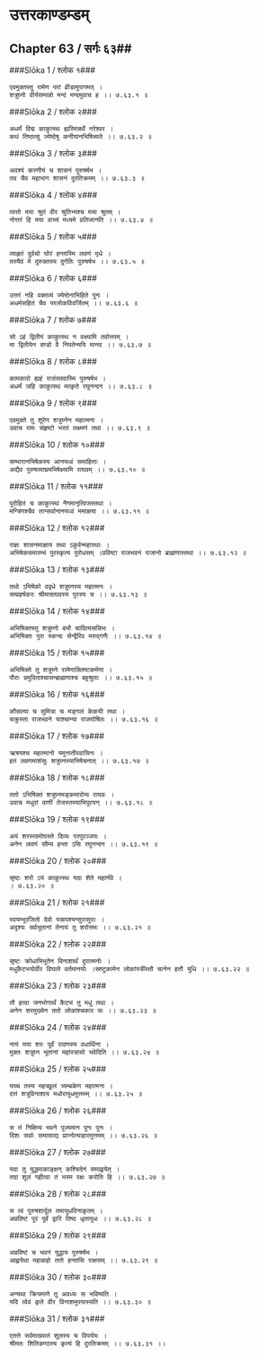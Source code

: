 उत्तरकाण्डम्डम्
===============================


## Chapter 63  / सर्गः ६३##


###Slōka 1 / श्लोक १###


    एवमुक्तस्तु रामेण परां व्रीडामुपागमत् ।
    शत्रुघ्नो वीर्यसम्पन्नो मन्दं मन्दमुवाच ह ।। ७.६३.१ ॥


###Slōka 2 / श्लोक २###


    अधर्मं विद्म काकुत्स्थ ह्यस्मिन्नर्थे नरेश्वर ।
    कथं तिष्ठत्सु ज्येष्ठेषु कनीयानभिषिच्यते ।। ७.६३.२ ॥


###Slōka 3 / श्लोक ३###


    अवश्यं करणीयं च शासनं पुरुषर्षभ ।
    तव चैव महाभाग शासनं दुरतिक्रमम् ।। ७.६३.३ ॥


###Slōka 4 / श्लोक ४###


    त्वत्तो मया श्रुतं वीर श्रुतिभ्यश्च मया श्रुतम् ।
    नोत्तरं हि मया वाच्यं मध्यमे प्रतिजानति ।। ७.६३.४ ॥


###Slōka 5 / श्लोक ५###


    व्याहृतं दुर्वचो घोरं हन्तास्मि लवणं मृधे ।
    तस्यैवं मे दुरुक्तस्य दुर्गतिः पुरुषर्षभ ।। ७.६३.५ ॥


###Slōka 6 / श्लोक ६###


    उत्तरं नहि वक्तव्यं ज्येष्ठेनाभिहिते पुनः ।
    अधर्मसहितं चैव परलोकविवर्जितम् ।। ७.६३.६ ॥


###Slōka 7 / श्लोक ७###


    सो ऽहं द्वितीयं काकुत्स्थ न वक्ष्यामि तवोत्तरम् ।
    मा द्वितीयेन दण्डो वै निपतेन्मयि मानद ।। ७.६३.७ ॥


###Slōka 8 / श्लोक ८###


    कामकारो ह्यहं राजंस्तवास्मि पुरुषर्षभ ।
    अधर्मं जहि काकुत्स्थ मत्कृते रघुनन्दन ।। ७.६३.८ ॥


###Slōka 9 / श्लोक ९###


    एवमुक्ते तु शूरेण शत्रुघ्नेन महात्मना ।
    उवाच रामः संहृष्टो भरतं लक्ष्मणं तथा ।। ७.६३.९ ॥


###Slōka 10 / श्लोक १०###


    सम्भारानभिषेकस्य आनयध्वं समाहिताः ।
    अद्यैव पुरुषव्याघ्रमभिषेक्ष्यामि राघवम् ।। ७.६३.१० ॥


###Slōka 11 / श्लोक ११###


    पुरोहितं च काकुत्स्थं नैगमानृत्विजस्तथा ।
    मन्त्रिणश्चैव तान्सर्वानानयध्वं ममाज्ञया ।। ७.६३.११ ॥


###Slōka 12 / श्लोक १२###


    राज्ञः शासनमाज्ञाय तथा ऽकुर्वन्महारथाः ।
    अभिषेकसमारम्भं पुरस्कृत्य पुरोधसम् ।प्रविष्टा राजभवनं राजानो ब्राह्मणास्तथा ।। ७.६३.१२ ॥


###Slōka 13 / श्लोक १३###


    तथो ऽभिषेको ववृधे शत्रुघ्नस्य महात्मनः ।
    सम्प्रहर्षकरः श्रीमान्राघवस्य पुरस्य च ।। ७.६३.१३ ॥


###Slōka 14 / श्लोक १४###


    अभिषिक्तस्तु शत्रुघ्नो बभौ चादित्यसन्निभः ।
    अभिषिक्तः पुरा स्कन्दः सेन्द्रैरिव मरुद्गणैः ।। ७.६३.१४ ॥


###Slōka 15 / श्लोक १५###


    अभिषिक्ते तु शत्रुघ्ने रामेणाक्लिष्टकर्मणा ।
    पौराः प्रमुदिताश्चासन्ब्राह्मणाश्च बहुश्रुताः ।। ७.६३.१५ ॥


###Slōka 16 / श्लोक १६###


    कौसल्या च सुमित्रा च मङ्गलं केकयी तथा ।
    चक्रुस्ता राजभवने याश्चान्या राजयोषितः ।। ७.६३.१६ ॥


###Slōka 17 / श्लोक १७###


    ऋषयश्च महात्मानो यमुनातीरवासिनः ।
    हतं लवणमाशंसुः शत्रुघ्नस्याभिषेचनात् ।। ७.६३.१७ ॥


###Slōka 18 / श्लोक १८###


    ततो ऽभिषिक्तं शत्रुघ्नमङ्कमारोप्य राघवः ।
    उवाच मधुरां वाणीं तेजस्तस्याभिपूरयन् ।। ७.६३.१८ ॥


###Slōka 19 / श्लोक १९###


    अयं शरस्त्वमोघस्ते दिव्यः परपुरञ्जयः ।
    अनेन लवणं सौम्य हन्ता ऽसि रघुनन्दन ।। ७.६३.१९ ॥


###Slōka 20 / श्लोक २०###


    सृष्टः शरो ऽयं काकुत्स्थ यदा शेते महार्णवे ।
    । ७.६३.२० ॥


###Slōka 21 / श्लोक २१###


    स्वयम्भूरजितो देवो यन्नापश्यन्सुरासुराः ।
    अदृश्यः सर्वभूतानां तेनायं तु शरोत्तमः ।। ७.६३.२१ ॥


###Slōka 22 / श्लोक २२###


    सृष्टः क्रोधाभिभूतेन विनाशार्थं दुरात्मनोः ।
    मधुकैटभयोर्वीर विघाते वर्तमानयोः ।स्रष्टुकामेन लोकांस्त्रींस्तौ चानेन हतौ युधि ।। ७.६३.२२ ॥


###Slōka 23 / श्लोक २३###


    तौ हत्वा जनभोगार्थं कैटभं तु मधुं तथा ।
    अनेन शरमुख्येन ततो लोकांश्चकार सः ।। ७.६३.२३ ॥


###Slōka 24 / श्लोक २४###


    नायं मया शरः पूर्वं रावणस्य वधार्थिना ।
    मुक्तः शत्रुघ्न भूतानां महांस्त्रासो भवेदिति ।। ७.६३.२४ ॥


###Slōka 25 / श्लोक २५###


    यच्च तस्य महच्छूलं त्र्यम्बकेण महात्मना ।
    दत्तं शत्रुविनाशाय मधोरायुधमुत्तमम् ।। ७.६३.२५ ॥


###Slōka 26 / श्लोक २६###


    स तं निक्षिप्य भवने पूज्यमान पुनः पुनः ।
    दिशः सर्वाः समासाद्य प्राप्नोत्याहारमुत्तमम् ।। ७.६३.२६ ॥


###Slōka 27 / श्लोक २७###


    यदा तु युद्धमाकाङ्क्षन् कश्चिदेनं समाह्वयेत् ।
    तदा शूलं गहीत्वा तं भस्म रक्षः करोति हि ।। ७.६३.२७ ॥


###Slōka 28 / श्लोक २८###


    स त्वं पुरुषशार्दूल तमायुधविनाकृतम् ।
    अप्रविष्टं पुरं पूर्वं द्वारि तिष्ठ धृतायुधः ।। ७.६३.२८ ॥


###Slōka 29 / श्लोक २९###


    अप्रविष्टं च भवनं युद्धाय पुरुषर्षभ ।
    आह्वयेथा महाबाहो ततो हन्तासि राक्षसम् ।। ७.६३.२९ ॥


###Slōka 30 / श्लोक ३०###


    अन्यथा क्रियमाणे तु अवध्यः स भविष्यति ।
    यदि त्वेवं कृते वीर विनाशमुपयास्यति ।। ७.६३.३० ॥


###Slōka 31 / श्लोक ३१###


    एतत्ते सर्वमाख्यातं शूलस्य च विपर्ययः ।
    श्रीमतः शितिकण्ठस्य कृत्यं हि दुरतिक्रमम् ।। ७.६३.३१ ।।


